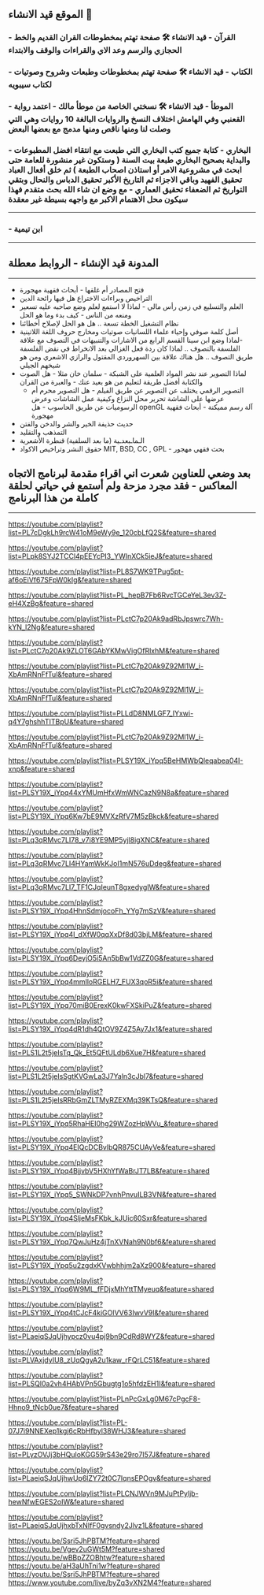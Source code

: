 ## الموقع قيد الانشاء 🚧

### - القرآن - قيد الانشاء 🛠️ صفحة تهتم بمخطوطات القران القديم والخط الحجازي والرسم وعد الاي والقراءات والوقف والابتداء
### - الكتاب - قيد الانشاء 🛠️ صفحة تهتم بمخطوطات وطبعات وشروح وصوتيات لكتاب سيبويه
### - الموطأ - قيد الانشاء 🛠️ نسختي الخاصة من موطأ مالك - اعتمد رواية القعنبي وفي الهامش اختلاف النسخ والروايات البالغة 10 روايات وهي التي وصلت لنا ومنها ناقص ومنها مدمج مع بعضها البعض
### - البخاري - كتابة جميع كتب البخاري التي طبعت مع انتقاء افضل المطبوعات والبداية بصحيح البخاري طبعة بيت السنة ( وستكون غير منشورة للعامة حتى ابحث في مشروعية الامر أو استاذن اصحاب الطبعة ) ثم خلق أفعال العباد تحقيق الفهيد وباقي الاجزاء ثم التاريخ الأكبر تحقيق الدباس والنحال وبتقي التواريخ ثم الضعفاء تحقيق العماري - مع وضع ان شاء الله بحث متقدم فهذا سيكون محل الاهتمام الاكبر مع واجهه بسيطة غير معقدة 
***
### - ابن تيمية

***
## المدونة قيد الإنشاء - الروابط معطلة
*** 

- فتح المصادر أم غلقها - أبحاث فقهية مهجورة
- التراخيص وبراءات الاختراع هل فيها رائحة الدين
- العلم والتسليع في زمن رأس مالي - لماذا لا استمع لعلم وضع صاحبه عليه تسعير ومنعه من الناس - كيف بدء وما هو الحل
- نظام التشغيل الخطة تسعة .. هل هو الحل لإصلاح أخطائنا
- أصل كلمة صوفي وإحياء علماء اللسانيات صوتيات ومخارج حروف اللغة اللاتينية -لماذا وضع ابن سينا القسم الرابع من الاشارات والتنبيهات في التصوف مع علاقة الفلسفة بالتصوف .. لماذا كان ردة فعل الغزالي بعد الانخراط في نقض الفلسفة طريق التصوف .. هل هناك علاقة بين السهروردي المقتول والرازي الاشعري ومن هو شيخهم الجيلي
- لماذا التصوير عند نشر المواد العلمية على الشبكة -  سلمان خان مثلا - هل الصوت والكتابة أفضل طريقة لتعليم من هو بعيد عنك - والعبرة من القران
  - التصوير الرقمي يختلف عن التصوير عن طريق الفيلم - هل التصوير محرم أم عرضها على الشاشة تحرير محل النزاع وكيفية عمل الشاشات وعرض الرسوميات عن طريق الحاسوب - هل  openGL آلة رسم مميكنة - أبحاث فقهية مهجورة
- حديث حذيفة الخير والشر والدخن والفتن
- التمذهب والتقليد 
- الـماـبعدـية (ما بعد السلفية) قنطرة الأشعرية
- حقوق النشر وتراخيص الاكواد MIT, BSD, CC , GPL  - بحث فقهي مهجور

##  بعد وضعي للعناوين شعرت اني اقراء مقدمة لبرنامج الاتجاه المعاكس - فقد مجرد مزحة ولم أستمع في حياتي لحلقة كاملة من هذا البرنامج

***

https://youtube.com/playlist?list=PL7cDgkLh9rcW41oM9eWy9e_120cbLfQ2S&feature=shared

https://youtube.com/playlist?list=PLpk8SYJ2TCCl4pEEYcPI3_YWInXCk5ieJ&feature=shared

https://youtube.com/playlist?list=PL8S7WK9TPug5pt-af6oEiVf67SFpW0kIg&feature=shared

https://youtube.com/playlist?list=PL_hepB7Fb6RvcTGCeYeL3ev3Z-eH4XzBg&feature=shared

https://youtube.com/playlist?list=PLctC7p20Ak9adRbJpswrc7Wh-kYN_l2Ng&feature=shared

https://youtube.com/playlist?list=PLctC7p20Ak9ZLOT6GAbYKMwVigOfRlxhM&feature=shared

https://youtube.com/playlist?list=PLctC7p20Ak9Z92Ml1W_i-XbAmRNnFfTul&feature=shared

https://youtube.com/playlist?list=PLctC7p20Ak9Z92Ml1W_i-XbAmRNnFfTul&feature=shared

https://youtube.com/playlist?list=PLLdD8NMLGF7_IYxwi-q4Y7ghshhTITBpU&feature=shared

https://youtube.com/playlist?list=PLctC7p20Ak9Z92Ml1W_i-XbAmRNnFfTul&feature=shared

https://youtube.com/playlist?list=PLSY19X_iYpq5BeHMWbQleqabea04I-xnp&feature=shared

https://youtube.com/playlist?list=PLSY19X_iYpq44xYMUmHfxWmWNCazN9N8a&feature=shared

https://youtube.com/playlist?list=PLSY19X_iYpq6Kw7bE9MVXzRfV7M5zBkck&feature=shared

https://youtube.com/playlist?list=PLq3qRMvc7LI78_v7i8YE9MP5yjl8igXNC&feature=shared

https://youtube.com/playlist?list=PLq3qRMvc7LI4HYamWkKJoI1mN576uDdeg&feature=shared

https://youtube.com/playlist?list=PLq3qRMvc7LI7_TF1CJqIeunT8gxedygIW&feature=shared

https://youtube.com/playlist?list=PLSY19X_iYpq4HhnSdmjocoFh_YYg7mSzV&feature=shared

https://youtube.com/playlist?list=PLSY19X_iYpq4I_dXfW0qqXxDf8d03bjLM&feature=shared

https://youtube.com/playlist?list=PLSY19X_iYpq6DeyjO5i5An5bBw1VdZZ0G&feature=shared

https://youtube.com/playlist?list=PLSY19X_iYpq4mmIloRGELH7_FUX3qoR5i&feature=shared

https://youtube.com/playlist?list=PLSY19X_iYpq70miB0ErexK0kwFXSkiPuZ&feature=shared

https://youtube.com/playlist?list=PLSY19X_iYpq4dR1dh4QtOV9Z4Z5Ay7Jx1&feature=shared

https://youtube.com/playlist?list=PLS1L2t5jeIsTq_Qk_Et5QFtULdb6Xue7H&feature=shared

https://youtube.com/playlist?list=PLS1L2t5jeIsSgtKVGwLa3J7Yaln3cJbl7&feature=shared

https://youtube.com/playlist?list=PLS1L2t5jeIsRRbGmZLTMyRZEXMq39KTsQ&feature=shared

https://youtube.com/playlist?list=PLSY19X_iYpq5RhaHEI0hg29WZozHpWVu_&feature=shared

https://youtube.com/playlist?list=PLSY19X_iYpq4EIQcDCBvlbQR875CUAyVe&feature=shared

https://youtube.com/playlist?list=PLSY19X_iYpq4BjjvbV5HXhYfWaBrJT7LB&feature=shared

https://youtube.com/playlist?list=PLSY19X_iYpq5_SWNkDP7vnhPnvuILB3VN&feature=shared

https://youtube.com/playlist?list=PLSY19X_iYpq4SljeMsFKbk_kJUic60Sxr&feature=shared

https://youtube.com/playlist?list=PLSY19X_iYpq7QwJuHz4jTnXVNah9N0bf6&feature=shared

https://youtube.com/playlist?list=PLSY19X_iYpq5u2zgdxKVwbhhjm2aXz900&feature=shared

https://youtube.com/playlist?list=PLSY19X_iYpq6W9ML_fFDjxMhYttTMyeuq&feature=shared

https://youtube.com/playlist?list=PLSY19X_iYpq4tCJcF4kiGOlVV63IwvV9l&feature=shared

https://youtube.com/playlist?list=PLaeiqSJqUjhypcz0vu4pj9bn9CdRd8WYZ&feature=shared

https://youtube.com/playlist?list=PLVAxjdyIU8_zUqQgyA2u1kaw_rFQrLC51&feature=shared

https://youtube.com/playlist?list=PLSQl0a2vh4HAbVPn5Gbugtg1o5hfdzEHا1&feature=shared

https://youtube.com/playlist?list=PLnPcGxLg0M67cPgcF8-Hhno9_tNcb0ue7&feature=shared

https://youtube.com/playlist?list=PL-07J7i9NNEXep1kgj6cRbHfbyl38WHJ3&feature=shared

https://youtube.com/playlist?list=PLyzOVJj3bHQuloKGG59rS43e29ro7I57J&feature=shared

https://youtube.com/playlist?list=PLaeiqSJqUjhwUp6lZY72t0C7IqnsEPOgv&feature=shared

https://youtube.com/playlist?list=PLCNJWVn9MJuPtPyljb-hewNfwEGES2oIW&feature=shared

https://youtube.com/playlist?list=PLaeiqSJqUjhxbTxNIfF0gvsndy2Jlvz1L&feature=shared

https://youtu.be/Ssri5JhPBTM?feature=shared
https://youtu.be/Vgev2uGWt5M?feature=shared
https://youtu.be/wBBpZZOBhtw?feature=shared
https://youtu.be/aH3aUhTni1w?feature=shared
https://youtu.be/Ssri5JhPBTM?feature=shared
https://www.youtube.com/live/byZq3vXN2M4?feature=shared

